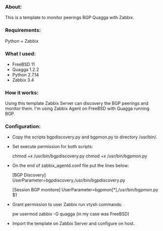 ### About:

This is a template to monitor peerings BGP Quagga with Zabbix.

### Requirements:

  Python + Zabbix

### What I used:

- FreeBSD 11
- Quagga 1.2.2
- Python 2.7.14
- Zabbix 3.4

### How it works:

Using this template Zabbix Server can discovery the BGP peerings and monitor them. I'm using Zabbix Agent on FreeBSD with Quagga running BGP.

### Configuration:

- Copy the scripts bgpdiscovery.py and bgpmon.py to directory /usr/bin/.

- Set execute permission for both scripts:
    
    chmod +x /usr/bin/bgpdiscovery.py
    chmod +x /usr/bin/bgpmon.py

- On the end of zabbix_agentd.conf file put the lines below:

    [BGP Discovery]
    UserParameter=bgpdiscovery,/usr/bin/bgpdiscovery.py

    [Session BGP monitore]
    UserParameter=bgpmon[*],/usr/bin/bgpmon.py $1

- Grant permission to user Zabbix run vtysh commands:

    pw usermod zabbix -G quagga (in my case was FreeBSD)

- Import the template on Zabbix Server and configure on host.
